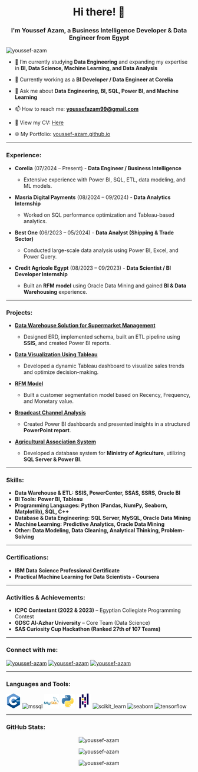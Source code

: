 <h1 align="center">Hi there! 👋</h1>
<h3 align="center">I'm Youssef Azam, a Business Intelligence Developer & Data Engineer from Egypt</h3>
<p align="left"> <img src="https://komarev.com/ghpvc/?username=youssef-azam&label=Profile%20views&color=0e75b6&style=flat" alt="youssef-azam" /> </p>

- 🌱 I’m currently studying **Data Engineering** and expanding my expertise in **BI, Data Science, Machine Learning, and Data Analysis**  

- 💼 Currently working as a **BI Developer / Data Engineer at Corelia**  

- 💬 Ask me about **Data Engineering, BI, SQL, Power BI, and Machine Learning**  

- 📫 How to reach me: **youssefazam99@gmail.com**  

- 📄 View my CV: [Here](https://drive.google.com/file/d/1N8ZnHaAt-sNmZ7jWzJB5Jq23nLyAWVB3/view?usp=sharing)  

- 🌐 My Portfolio: [youssef-azam.github.io](https://youssef-azam.github.io/YoussefAzam_Portfolio/#header)  

---

<h3 align="left">Experience:</h3>

- **Corelia** (07/2024 – Present) - **Data Engineer / Business Intelligence**  
  - Extensive experience with Power BI, SQL, ETL, data modeling, and ML models.  

- **Masria Digital Payments** (08/2024 – 09/2024) - **Data Analytics Internship**  
  - Worked on SQL performance optimization and Tableau-based analytics.  

- **Best One** (06/2023 – 05/2024) - **Data Analyst (Shipping & Trade Sector)**  
  - Conducted large-scale data analysis using Power BI, Excel, and Power Query.  

- **Credit Agricole Egypt** (08/2023 – 09/2023) - **Data Scientist / BI Developer Internship**  
  - Built an **RFM model** using Oracle Data Mining and gained **BI & Data Warehousing** experience.  

---

<h3 align="left">Projects:</h3>

- **[Data Warehouse Solution for Supermarket Management](https://github.com/youssef-azam/Data_Warehouse_supermarket-)**  
  - Designed ERD, implemented schema, built an ETL pipeline using **SSIS**, and created Power BI reports.  

- **[Data Visualization Using Tableau](https://www.kaggle.com/code/yossefazam/data-visualization-using-tableau)**  
  - Developed a dynamic Tableau dashboard to visualize sales trends and optimize decision-making.  

- **[RFM Model](https://github.com/youssef-azam/Broadcast_Chunnel_Analysis-/tree/main)**  
  - Built a customer segmentation model based on Recency, Frequency, and Monetary value.  

- **[Broadcast Channel Analysis](https://github.com/youssef-azam/Broadcast_Chunnel_Analysis-/tree/main)**  
  - Created Power BI dashboards and presented insights in a structured **PowerPoint report**.  

- **[Agricultural Association System](https://github.com/youssef-azam/Agricultural_association)**  
  - Developed a database system for **Ministry of Agriculture**, utilizing **SQL Server & Power BI**.  

---

<h3 align="left">Skills:</h3>

- **Data Warehouse & ETL:** **SSIS, PowerCenter, SSAS, SSRS, Oracle BI**  
- **BI Tools:** **Power BI, Tableau**  
- **Programming Languages:** **Python (Pandas, NumPy, Seaborn, Matplotlib), SQL, C++**  
- **Database & Data Engineering:** **SQL Server, MySQL, Oracle Data Mining**  
- **Machine Learning:** **Predictive Analytics, Oracle Data Mining**  
- **Other:** **Data Modeling, Data Cleaning, Analytical Thinking, Problem-Solving**  

---

<h3 align="left">Certifications:</h3>

- **IBM Data Science Professional Certificate**  
- **Practical Machine Learning for Data Scientists - Coursera**  

---

<h3 align="left">Activities & Achievements:</h3>

- **ICPC Contestant (2022 & 2023)** – Egyptian Collegiate Programming Contest  
- **GDSC Al-Azhar University** – Core Team (Data Science)  
- **SAS Curiosity Cup Hackathon (Ranked 27th of 107 Teams)**  

---

<h3 align="left">Connect with me:</h3>
<p align="left">
<a href="https://www.linkedin.com/in/youssef-azam-%F0%93%82%86-a36816231/" target="blank"><img align="center" src="https://raw.githubusercontent.com/rahuldkjain/github-profile-readme-generator/master/src/images/icons/Social/linked-in-alt.svg" alt="youssef-azam" height="30" width="40" /></a>
<a href="https://www.kaggle.com/yossefazam" target="blank"><img align="center" src="https://raw.githubusercontent.com/rahuldkjain/github-profile-readme-generator/master/src/images/icons/Social/kaggle.svg" alt="youssef-azam" height="30" width="40" /></a>
<a href="https://www.hackerrank.com/yossefazam549" target="blank"><img align="center" src="https://raw.githubusercontent.com/rahuldkjain/github-profile-readme-generator/master/src/images/icons/Social/hackerrank.svg" alt="youssef-azam" height="30" width="40" /></a>
</p>

---

<h3 align="left">Languages and Tools:</h3>
<p align="left"> 
  <img src="https://raw.githubusercontent.com/devicons/devicon/master/icons/cplusplus/cplusplus-original.svg" alt="cplusplus" width="40" height="40"/> 
  <img src="https://www.svgrepo.com/show/303229/microsoft-sql-server-logo.svg" alt="mssql" width="40" height="40"/> 
  <img src="https://raw.githubusercontent.com/devicons/devicon/master/icons/mysql/mysql-original-wordmark.svg" alt="mysql" width="40" height="40"/> 
  <img src="https://raw.githubusercontent.com/devicons/devicon/master/icons/python/python-original.svg" alt="python" width="40" height="40"/> 
  <img src="https://raw.githubusercontent.com/devicons/devicon/master/icons/pandas/pandas-original.svg" alt="pandas" width="40" height="40"/> 
  <img src="https://upload.wikimedia.org/wikipedia/commons/0/05/Scikit_learn_logo_small.svg" alt="scikit_learn" width="40" height="40"/> 
  <img src="https://seaborn.pydata.org/_images/logo-mark-lightbg.svg" alt="seaborn" width="40" height="40"/> 
  <img src="https://www.vectorlogo.zone/logos/tensorflow/tensorflow-icon.svg" alt="tensorflow" width="40" height="40"/> 
</p>

---

<h3 align="left">GitHub Stats:</h3>

<p align="center">
  <img src="https://github-readme-stats.vercel.app/api/top-langs?username=youssef-azam&show_icons=true&locale=en&layout=compact" alt="youssef-azam" />
</p>

<p align="center">
  <img src="https://github-readme-stats.vercel.app/api?username=youssef-azam&show_icons=true&locale=en" alt="youssef-azam" />
</p>

<p align="center">
  <img src="https://github-readme-streak-stats.herokuapp.com/?user=youssef-azam&" alt="youssef-azam" />
</p>
